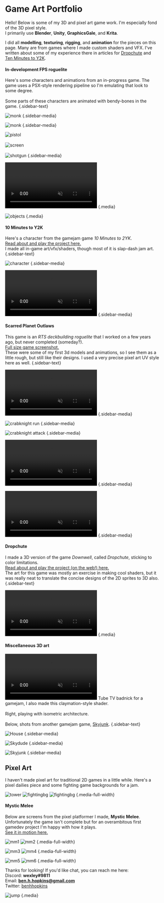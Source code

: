 # Game Art Portfolio

Hello! Below is some of my 3D and pixel art game work. I'm especially fond of the 3D pixel style.  
I primarily use **Blender**, **Unity**, **GraphicsGale**, and **Krita**.  

I did all **modelling**, **texturing**, **rigging**, and **animation** for the pieces on this page. Many are from games where I made custom shaders and VFX. I've written about some of my experience there in articles for [Dropchute](../dropchute/index.html) and [Ten Minutes to Y2K](../ten2y2k/index.html).

#### In-development FPS roguelite

<div class="sidebar-container">

Here's some characters and animations from an in-progress game. The game uses a PSX-style rendering pipeline so I'm emulating that look to some degree.<br/><br/>
Some parts of these characters are animated with bendy-bones in the game.
{.sidebar-text}

![monk](./media/monk.gif) {.sidebar-media}

</div>

<div class="sidebar-container">

![monk](./media/nun.gif) {.sidebar-media}

![pistol](./media/pistol.png)<br/><br/>
![screen](./media/fps_screen.png)<br/><br/>
![shotgun](./media/shotgun.png) {.sidebar-media}

</div>

<video autoplay loop muted playsinline src="media/firstperson.mp4"></video> {.media}

![objects](./media/objects.png) {.media}

#### 10 Minutes to Y2K

<div class="sidebar-container">

Here's a character from the gamejam game *10 Minutes to 2YK*.  
[Read about and play the project here.](../ten2y2k/index.html)  
I made all in-game art/vfx/shaders, though most of it is slap-dash jam art.
{.sidebar-text}

![character](./media/character_small.gif) {.sidebar-media}

</div>

<video autoplay loop muted playsinline src="media/hero.webm"></video> {.sidebar-media}

#### Scarred Planet Outlaws

<div class="sidebar-container">

This game is an *RTS deckbuilding roguelite* that I worked on a few years ago, but never completed (someday?).  
[Full size game screenshot.](./media/scarred_planet_screen.png)  
These were some of my first 3d models and animations, so I see them as a little rough, but still like their designs. I used a very precise pixel art UV style here as well.
{.sidebar-text}

<video autoplay loop muted playsinline src="media/rebel_leader.webm"></video> {.sidebar-media}

</div>

<div class="sidebar-container">

![crabknight run](./media/crabknight_run.gif) {.sidebar-media}

![crabknight attack](./media/crabknight_attack.gif) {.sidebar-media}

</div>

<div class="sidebar-container">

<video autoplay loop muted playsinline src="media/biker.webm"></video> {.sidebar-media}

<video autoplay loop muted playsinline src="media/turret.webm"></video> {.sidebar-media}

</div>

#### Dropchute

I made a 3D version of the game *Downwell*, called *Dropchute*, sticking to color limitations.  
[Read about and play the project (on the web!) here.](../dropchute/index.html)  
The art for this game was mostly an exercise in making cool shaders, but it was really neat to translate the concise designs of the 2D sprites to 3D also.
{.sidebar-text}

<video autoplay loop muted playsinline src="media/dropchute1_enemies.webm"></video> {.media}

#### Miscellaneous 3D art

<div class="sidebar-container">

<video autoplay loop muted playsinline src="media/tv.webm"></video>
Tube TV badnick for a gamejam, I also made this claymation-style shader.<br/><br/>
Right, playing with isometric architecture.<br/><br/>
Below, shots from another gamejam game, [Skyjunk](../skyjunk/index.html).
{.sidebar-text}

![House](./media/house.png) {.sidebar-media}

</div>

<div class="sidebar-container">

![Skydude](./media/skydude.gif) {.sidebar-media}

![Skyjunk](./media/skyjunk1.png) {.sidebar-media}

</div>

## Pixel Art

I haven't made pixel art for traditional 2D games in a little while. Here's a pixel dailies piece and some fighting game backgrounds for a jam.

![tower](./media/overgrown_tower.png)
![fightingbg](./media/fighting_game_bg.gif)
![fightingbg](./media/fighting_game_bg2.png) {.media-full-width}

#### Mystic Melee

Below are screens from the pixel platformer I made, **Mystic Melee**. Unfortunately the game isn't complete but for an overambitous first gamedev project I'm happy with how it plays.  
[See it in motion here.](https://www.youtube.com/watch?v=TYYssafX3so)

![mm1](./media/mm6.png) 
![mm2](./media/mm5.png) {.media-full-width}

![mm3](./media/mm3.png) 
![mm4](./media/mm4.png) {.media-full-width}

![mm5](./media/mm2.png) 
![mm6](./media/mm1.png) {.media-full-width}

Thanks for looking! If you'd like chat, you can reach me here:<br/>
Discord:    **wexley#9811**<br/>
Email:  **ben.h.hopkins@gmail.com**<br/>
Twitter:    [benhhopkins](https://twitter.com/benhhopkins)

![jump](./media/frog_4x.gif) {.media}
